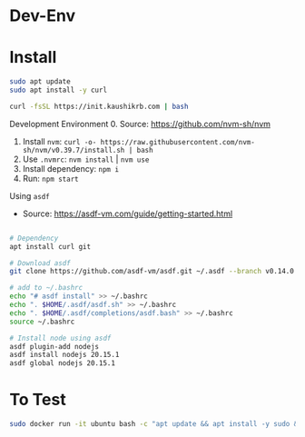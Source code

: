# Dev-Env

# Install
```sh
sudo apt update
sudo apt install -y curl
```
```sh
curl -fsSL https://init.kaushikrb.com | bash
```

Development Environment
0. Source: https://github.com/nvm-sh/nvm
1. Install `nvm`: `curl -o- https://raw.githubusercontent.com/nvm-sh/nvm/v0.39.7/install.sh | bash`
2. Use `.nvmrc`: `nvm install` | `nvm use`
3. Install dependency: `npm i`
4. Run: `npm start`

Using `asdf`
- Source: https://asdf-vm.com/guide/getting-started.html
``` sh

# Dependency
apt install curl git

# Download asdf
git clone https://github.com/asdf-vm/asdf.git ~/.asdf --branch v0.14.0

# add to ~/.bashrc
echo "# asdf install" >> ~/.bashrc
echo ". $HOME/.asdf/asdf.sh" >> ~/.bashrc
echo ". $HOME/.asdf/completions/asdf.bash" >> ~/.bashrc
source ~/.bashrc

# Install node using asdf
asdf plugin-add nodejs
asdf install nodejs 20.15.1
asdf global nodejs 20.15.1
```
# To Test
```sh
sudo docker run -it ubuntu bash -c "apt update && apt install -y sudo && useradd -m -s /bin/bash -G sudo me && echo 'me ALL=(ALL) NOPASSWD:ALL' >> /etc/sudoers && su - me"
```